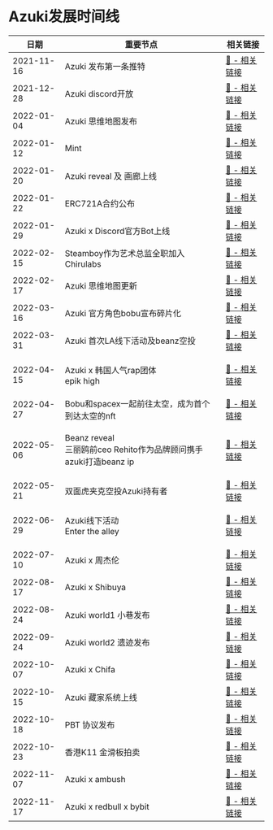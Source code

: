 # Azuki发展时间线



| 日期         | 重要节点                                                          | 相关链接                                                                      |
| ---------- | ------------------------------------------------------------- | ------------------------------------------------------------------------- |
| 2021-11-16 | Azuki 发布第一条推特                                                 | [🔗 - 相关链接](https://twitter.com/AzukiOfficial/status/1460337104391528449) |
| 2021-12-28 | Azuki discord开放                                               | [🔗 - 相关链接](https://twitter.com/AzukiOfficial/status/1475567453845422080) |
| 2022-01-04 | Azuki 思维地图发布                                                  | [🔗 - 相关链接](https://twitter.com/AzukiOfficial/status/1478121975436382210) |
| 2022-01-12 | Mint                                                          | [🔗 - 相关链接](https://twitter.com/AzukiOfficial/status/1481325173018034182) |
| 2022-01-20 | Azuki reveal 及 画廊上线                                           | [🔗 - 相关链接](https://twitter.com/AzukiOfficial/status/1484254631609831424) |
| 2022-01-22 | ERC721A合约公布                                                   | [🔗 - 相关链接](https://twitter.com/AzukiOfficial/status/1484607976878923780) |
| 2022-01-29 | Azuki x Discord官方Bot上线                                        | [🔗 - 相关链接](https://twitter.com/AzukiOfficial/status/1487228492890607616) |
| 2022-02-15 | Steamboy作为艺术总监全职加入Chirulabs                                   | [🔗 - 相关链接](https://twitter.com/AzukiOfficial/status/1493305405392384001) |
| 2022-02-17 | Azuki 思维地图更新                                                  | [🔗 - 相关链接](https://twitter.com/AzukiOfficial/status/1494137223968481284) |
| 2022-03-16 | Azuki 官方角色bobu宣布碎片化                                           | [🔗 - 相关链接](https://twitter.com/AzukiOfficial/status/1500236890481610752) |
| 2022-03-31 | Azuki 首次LA线下活动及beanz空投                                        | [🔗 - 相关链接](https://twitter.com/AzukiOfficial/status/1513289652895055878) |
| 2022-04-15 | <p>Azuki x 韩国人气rap团体<br>epik high</p>                         | [🔗 - 相关链接](https://twitter.com/ZAGABOND/status/1515382719823319040)      |
| 2022-04-27 | Bobu和spacex一起前往太空，成为首个到达太空的nft                                | [🔗 - 相关链接](https://twitter.com/AzukiOfficial/status/1519142112373055490) |
| 2022-05-06 | <p>Beanz reveal<br>三丽鸥前ceo Rehito作为品牌顾问携手azuki打造beanz ip </p> | [🔗 - 相关链接](https://twitter.com/AzukiOfficial/status/1522292284896686080) |
| 2022-05-21 | 双面虎夹克空投Azuki持有者                                               | [🔗 - 相关链接](https://twitter.com/AzukiOfficial/status/1527787187353202688) |
| 2022-06-29 | <p>Azuki线下活动<br>Enter the alley</p>                           | [🔗 - 相关链接](https://twitter.com/AzukiOfficial/status/1544774562776219648) |
| 2022-07-10 | Azuki x 周杰伦                                                   | [🔗 - 相关链接](https://twitter.com/AzukiOfficial/status/1545934712786391040) |
| 2022-08-17 | Azuki x Shibuya                                               | [🔗 - 相关链接](https://twitter.com/shibuyaxyz/status/1559587348433756165)    |
| 2022-08-24 | Azuki world1 小巷发布                                             | [🔗 - 相关链接](https://twitter.com/AzukiOfficial/status/1562171203334287361) |
| 2022-09-24 | Azuki world2 遗迹发布                                             | [🔗 - 相关链接](https://twitter.com/AzukiOfficial/status/1562171203334287361) |
| 2022-10-07 | Azuki x Chifa                                                 | [🔗 - 相关链接](https://twitter.com/AzukiOfficial/status/1578156598983151617) |
| 2022-10-15 | Azuki 藏家系统上线                                                  | [🔗 - 相关链接](https://twitter.com/AzukiOfficial/status/1580961778871463936) |
| 2022-10-18 | PBT 协议发布                                                      | [🔗 - 相关链接](https://twitter.com/AzukiOfficial/status/1582057921516474368) |
| 2022-10-23 | 香港K11 金滑板拍卖                                                   | [🔗 - 相关链接](https://twitter.com/AzukiOfficial/status/1582582309827518466) |
| 2022-11-07 | Azuki x ambush                                                | [🔗 - 相关链接](https://twitter.com/AzukiOfficial/status/1589618859127894016) |
| 2022-11-17 | Azuki x redbull x bybit                                       | [🔗 - 相关链接](https://twitter.com/redbullracing/status/1593150143540252672) |

###

&#x20;




